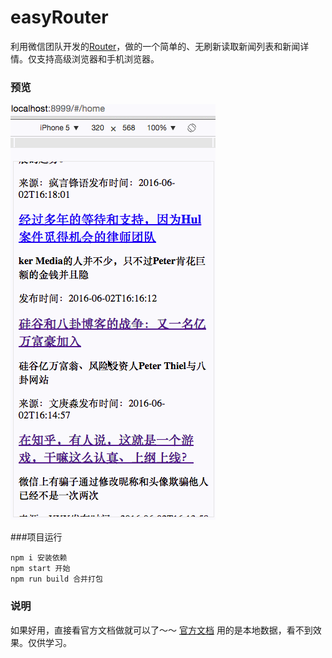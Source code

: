 # easyRouter

利用微信团队开发的[Router](https://github.com/progrape/router)，做的一个简单的、无刷新读取新闻列表和新闻详情。仅支持高级浏览器和手机浏览器。


### 预览
![image](https://github.com/weianzi/easyRouter/blob/master/news.gif)



###项目运行
```
npm i 安装依赖
npm start 开始
npm run build 合并打包
```


### 说明
如果好用，直接看官方文档做就可以了～～ [官方文档](https://github.com/progrape/router)
用的是本地数据，看不到效果。仅供学习。